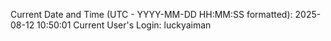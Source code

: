Current Date and Time (UTC - YYYY-MM-DD HH:MM:SS formatted): 2025-08-12 10:50:01
Current User's Login: luckyaiman
